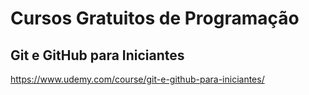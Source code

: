 # Cursos Gratuitos de Programação

## Git e GitHub para Iniciantes
https://www.udemy.com/course/git-e-github-para-iniciantes/
